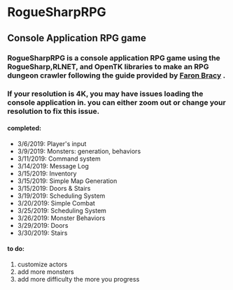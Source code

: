 # RogueSharpRPG
## Console Application RPG game

### RogueSharpRPG is a console application RPG game using the RogueSharp,RLNET, and OpenTK libraries to make an RPG dungeon crawler following the guide provided by [Faron Bracy](https://roguesharp.wordpress.com/) .<br>
### If your resolution is 4K, you may have issues loading the console application in. you can either zoom out or change your resolution to fix this issue.<br>


#### completed:
<ul>
<li>3/6/2019: Player's input</li>
<li>3/9/2019: Monsters: generation, behaviors</li>
<li>3/11/2019: Command system</li>
<li>3/14/2019: Message Log</li>
<li>3/15/2019: Inventory</li>
<li>3/15/2019: Simple Map Generation</li>
<li>3/15/2019: Doors & Stairs</li>
<li>3/19/2019: Scheduling System</li>
<li>3/20/2019: Simple Combat</li>
<li>3/25/2019: Scheduling System</li>  
<li>3/26/2019: Monster Behaviors</li>
<li>3/29/2019: Doors</li>
<li>3/30/2019: Stairs</li>
</ul>

#### to do:
<ol>
<li>customize actors</li>
<li>add more monsters</li>
<li>add more difficulty the more you progress</li>
</ol>
